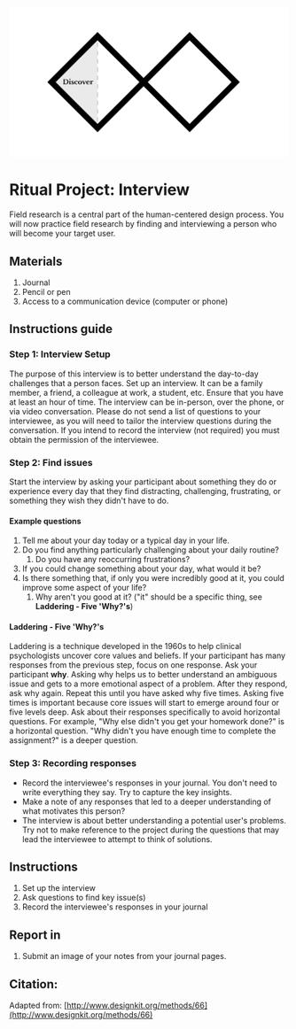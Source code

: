 ![Double Diamond Discover Phase graphic](/assets/dd-process-discover-1200px@2x.png)

# Ritual Project: Interview

Field research is a central part of the human-centered design process. You will now practice field research by finding and interviewing a person who will become your target user.

## Materials

1. Journal
2. Pencil or pen
3. Access to a communication device \(computer or phone\)

## Instructions guide

### Step 1: Interview Setup

The purpose of this interview is to better understand the day-to-day challenges that a person faces. Set up an interview. It can be a family member, a friend, a colleague at work, a student, etc. Ensure that you have at least an hour of time. The interview can be in-person, over the phone, or via video conversation. Please do not send a list of questions to your interviewee, as you will need to tailor the interview questions during the conversation. If you intend to record the interview \(not required\) you must obtain the permission of the interviewee.

### Step 2: Find issues

Start the interview by asking your participant about something they do or experience every day that they find distracting, challenging, frustrating, or something they wish they didn't have to do.

#### Example questions

1. Tell me about your day today or a typical day in your life.
2. Do you find anything particularly challenging about your daily routine?
   1. Do you have any reoccurring frustrations?  
3. If you could change something about your day, what would it be?
4. Is there something that, if only you were incredibly good at it, you could improve some aspect of your life?
   1. Why aren't you good at it? \("it" should be a specific thing, see **Laddering - Five 'Why?'s**\)

#### Laddering - Five 'Why?'s

Laddering is a technique developed in the 1960s to help clinical psychologists uncover core values and beliefs. If your participant has many responses from the previous step, focus on one response. Ask your participant **why**. Asking why helps us to better understand an ambiguous issue and gets to a more emotional aspect of a problem. After they respond, ask why again. Repeat this until you have asked why five times. Asking five times is important because core issues will start to emerge around four or five levels deep. Ask about their responses specifically to avoid horizontal questions. For example, "Why else didn't you get your homework done?" is a horizontal question. "Why didn't you have enough time to complete the assignment?" is a deeper question.

### Step 3: Recording responses

* Record the interviewee's responses in your journal. You don't need to write everything they say. Try to capture the key insights.
* Make a note of any responses that led to a deeper understanding of what motivates this person?
* The interview is about better understanding a potential user's problems. Try not to make reference to the project during the questions that may lead the interviewee to attempt to think of solutions. 

## Instructions

1. Set up the interview
2. Ask questions to find key issue\(s\)
3. Record the interviewee's responses in your journal

## Report in

1. Submit an image of your notes from your journal pages.

## Citation:

Adapted from: [http://www.designkit.org/methods/66](http://www.designkit.org/methods/66)